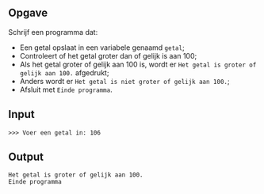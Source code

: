 ## Opgave

Schrijf een programma dat:

- Een getal opslaat in een variabele genaamd `getal`;
- Controleert of het getal groter dan of gelijk is aan 100;
- Als het getal groter of gelijk aan 100 is, wordt er `Het getal is groter of gelijk aan 100.` afgedrukt;
- Anders wordt er `Het getal is niet groter of gelijk aan 100.`;
- Afsluit met `Einde programma`.

## Input

```
>>> Voer een getal in: 106
```
## Output

```
Het getal is groter of gelijk aan 100.
Einde programma
```